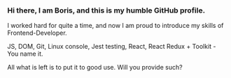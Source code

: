 

### Hi there, I am Boris, and this is my humble GitHub profile.

I worked hard for quite a time, and now I am proud to introduce my skills of Frontend-Developer.

JS, DOM, Git, Linux console, Jest testing, React, React Redux + Toolkit - You name it.

All what is left is to put it to good use. 
Will you provide such?
